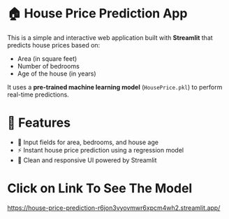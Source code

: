 # 🏠 House Price Prediction App

This is a simple and interactive web application built with **Streamlit** that predicts house prices based on:
- Area (in square feet)
- Number of bedrooms
- Age of the house (in years)

It uses a **pre-trained machine learning model** (`HousePrice.pkl`) to perform real-time predictions.


# 🚀 Features

- 🔢 Input fields for area, bedrooms, and house age
- ⚡ Instant house price prediction using a regression model
- 🎨 Clean and responsive UI powered by Streamlit

# Click on Link To See The Model

https://house-price-prediction-r6jon3vyovmwr6xpcm4wh2.streamlit.app/
